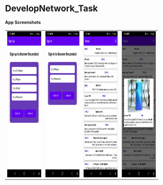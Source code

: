# DevelopNetwork_Task

#### App Screenshots
  

<table>
  <tr>
    <td><img src="https://github.com/ahmedelbagory332/DevelopNetwork_Task/blob/master/app screenshots/screen1.png" width=270 height=480></td>
    <td><img src="https://github.com/ahmedelbagory332/DevelopNetwork_Task/blob/master/app screenshots/screen2.png" width=270 height=480></td>
    <td><img src="https://github.com/ahmedelbagory332/DevelopNetwork_Task/blob/master/app screenshots/screen3.png" width=270 height=480></td>
    <td><img src="https://github.com/ahmedelbagory332/DevelopNetwork_Task/blob/master/app screenshots/screen4.png" width=270 height=480></td>
  </tr>
 </table>
 

